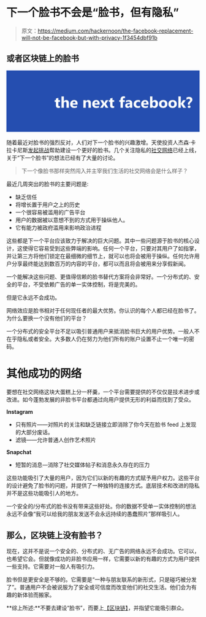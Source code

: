 # 下一个脸书不会是“脸书，但有隐私”

> 原文：<https://medium.com/hackernoon/the-facebook-replacement-will-not-be-facebook-but-with-privacy-1f3454dbf91b>

## 或者区块链上的脸书

![](img/a42bb505a9b4799ad7a45615001202fe.png)

随着最近对脸书的强烈反对，人们对下一个脸书的兴趣激增。天使投资人杰森·卡拉卡尼斯[发起挑战](https://www.openbookchallenge.com/)帮助建设一个更好的脸书。几个关注隐私的[社交网络](https://peepeth.com/welcome)已经上线，关于“下一个脸书”的想法已经有了大量的讨论。

> 下一个像脸书那样突然闯入并主宰我们生活的社交网络会是什么样子？

最近几周突出的脸书的主要问题是:

*   缺乏信任
*   将增长置于用户之上的历史
*   一个很容易被滥用的广告平台
*   用户的数据被以意想不到的方式用于操纵他人。
*   它有能力被政府滥用来影响政治进程

这些都是下一个平台应该致力于解决的巨大问题。其中一些问题源于脸书的核心设计，这使得它容易受到这些弊端的影响。任何一个平台，只要对其用户了如指掌，并让第三方将他们锁定在最细微的细节上，就可以也将会被用于操纵。任何允许用户分享最终能达到数百万的内容的平台，都可以而且将会被用来分享假新闻。

一个能解决这些问题、更值得信赖的脸书替代方案将会非常好。一个分布式的、安全的平台，不受依赖广告的单一实体控制，将是完美的。

但是它永远不会成功。

网络效应是脸书相对于任何现任者的最大优势。你认识的每个人都已经在脸书了。为什么要换一个没有他们的平台？

一个分布式的安全平台不足以吸引普通用户来抵消脸书巨大的用户优势。一般人不在乎隐私或者安全。大多数人仍在努力为他们所有的账户设置不止一个唯一的密码。

# 其他成功的网络

要想在社交网络这块大蛋糕上分一杯羹，一个平台需要提供的不仅仅是技术进步或改进。如今蓬勃发展的非脸书平台都通过向用户提供无形的利益而找到了受众。

**Instagram**

*   只有照片——对照片的关注和缺乏链接立即消除了你今天在脸书 feed 上发现的大部分废话。
*   滤镜——允许普通人创作艺术照片

**Snapchat**

*   短暂的消息—消除了社交媒体帖子和消息永久存在的压力

这些功能吸引了大量的用户，因为它们以新的有趣的方式赋予用户权力。这些平台的设计避免了脸书的问题，并提供了一种独特的连接方式。底层技术和改进的隐私并不是这些功能吸引人的地方。

一个安全的/分布式的脸书没有带来这些好处。你的数据不受单一实体控制的想法永远不会像“我可以给我的朋友发送不会永远持续的愚蠢照片”那样吸引人。

## 那么，区块链上没有脸书？

现在，这并不是说一个安全的、分布式的、无广告的网络永远不会成功。它可以，也希望它会。但就像成功的非脸书应用一样，它需要以新的有趣的方式为用户提供一些支持。它需要对一般人有吸引力。

脸书但是更安全是不够的。它需要是“一种与朋友联系的新形式，只是碰巧被分发了”。普通用户不会被说服为了安全或可信度而改变他们的社交生活。他们会为有趣的新体验而搬家。

**综上所述:**不要去建设“脸书”，而要上[【区块链】](https://hackernoon.com/tagged/blockchain)，并指望它能吸引群众。